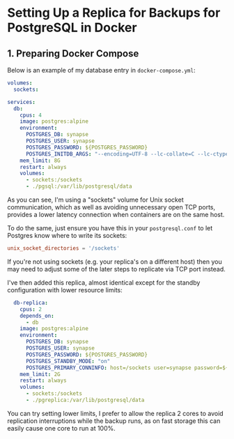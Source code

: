# Setting Up a Replica for Backups for PostgreSQL in Docker

## 1. Preparing Docker Compose

Below is an example of my database entry in `docker-compose.yml`:

```yaml,icon=.devicon-docker-plain,filepath=docker-compose.yml
volumes:
  sockets:

services:
  db:
    cpus: 4
    image: postgres:alpine
    environment:
      POSTGRES_DB: synapse
      POSTGRES_USER: synapse
      POSTGRES_PASSWORD: ${POSTGRES_PASSWORD}
      POSTGRES_INITDB_ARGS: "--encoding=UTF-8 --lc-collate=C --lc-ctype=C"
    mem_limit: 8G
    restart: always
    volumes:
      - sockets:/sockets
      - ./pgsql:/var/lib/postgresql/data
```

As you can see, I'm using a "sockets" volume for Unix socket communication, which as well as
avoiding unnecessary open TCP ports, provides a lower latency connection when containers are on the
same host.

To do the same, just ensure you have this in your `postgresql.conf` to let Postgres know where to
write its sockets:

```ini,icon=.devicon-postgresql-plain,filepath=postgresql.conf
unix_socket_directories = '/sockets'
```

If you're not using sockets (e.g. your replica's on a different host) then you may need to adjust
some of the later steps to replicate via TCP port instead.

I've then added this replica, almost identical except for the standby configuration with lower
resource limits:

```yaml,icon=.devicon-docker-plain,filepath=docker-compose.yml
  db-replica:
    cpus: 2
    depends_on:
      - db
    image: postgres:alpine
    environment:
      POSTGRES_DB: synapse
      POSTGRES_USER: synapse
      POSTGRES_PASSWORD: ${POSTGRES_PASSWORD}
      POSTGRES_STANDBY_MODE: "on"
      POSTGRES_PRIMARY_CONNINFO: host=/sockets user=synapse password=${POSTGRES_PASSWORD}
    mem_limit: 2G
    restart: always
    volumes:
      - sockets:/sockets
      - ./pgreplica:/var/lib/postgresql/data
```

You can try setting lower limits, I prefer to allow the replica 2 cores to avoid replication
interruptions while the backup runs, as on fast storage this can easily cause one core to run at
100%.
